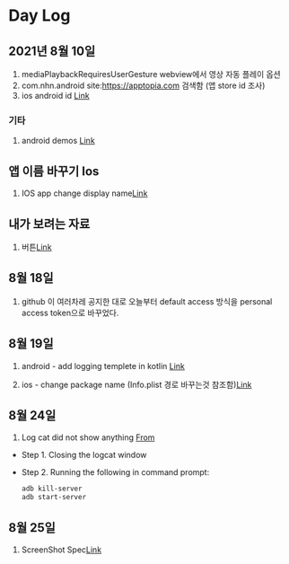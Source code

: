 # Day Log

## 2021년 8월 10일

1. mediaPlaybackRequiresUserGesture webview에서 영상 자동 플레이 옵션
1. com.nhn.android site:<https://apptopia.com> 검색함 (앱 store id 조사)
1. ios android id [Link](https://stackoverflow.com/questions/1692320/when-to-use-an-explicit-app-id-versus-a-wildcard-id)

### 기타

1. android demos [Link](https://github.com/google-developer-training/android-demos/tree/main/DonutTracker/NavigationUI)

## 앱 이름 바꾸기 Ios

1. IOS app change display name[Link](https://programmingwithswift.com/change-ios-app-name-with-xcode/)

## 내가 보려는 자료

1. 버튼[Link](https://brunch.co.kr/@chulhochoiucj0/23)

## 8월 18일

1. github 이 여러차레 공지한 대로 오늘부터 default access 방식을 personal access token으로 바꾸었다.

## 8월 19일

1. android - add logging templete in kotlin [Link](https://gist.github.com/paolop/0bd59e49b33d18d6089fb1bf5488e212)

1. ios - change package name (Info.plist 경로 바꾸는것 참조함)[Link](https://stackoverflow.com/questions/52435202/build-input-file-cannot-be-found-swift-4-2-xcode-10-0)

## 8월 24일

1. Log cat did not show anything [From](https://stackoverflow.com/questions/9529628/why-logcat-is-not-showing-anything)

* Step 1. Closing the logcat window

* Step 2. Running the following in command prompt:

    ```bash
    adb kill-server
    adb start-server
    ```
## 8월 25일

1. ScreenShot Spec[Link](https://docs.axway.com/bundle/Titanium_SDK_allOS_en/page/icons_and_splash_screens.html#IconsandSplashScreens-Androidsplashscreenconsiderations)
